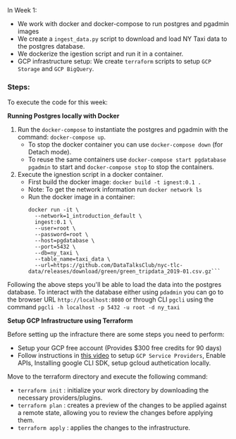In Week 1:
- We work with docker and docker-compose to run postgres and pgadmin images
- We create a `ingest_data.py` script to download and load NY Taxi data to the postgres database.
- We dockerize the igestion script and run it in a container.
- GCP infrastructure setup: We create `terraform` scripts to setup `GCP Storage` and `GCP BigQuery`.

### Steps:
To execute the code for this week:

**Running Postgres locally with Docker**

1. Run the `docker-compose` to instantiate the postgres and pgadmin with the command: `docker-compose up`.
    - To stop the docker container you can use `docker-compose down` (for Detach mode).
    - To reuse the same containers use `docker-compose start pgdatabase pgadmin` to start and `docker-compose stop` to stop the containers.
2. Execute the ignestion script in a docker container.
    - First build the docker image: `docker build -t ignest:0.1 .`
    - Note: To get the network information run `docker network ls`
    - Run the docker image in a container: 
        ```docker
        docker run -it \                                   
          --network=1_introduction_default \
          ingest:0.1 \
          --user=root \
          --password=root \
          --host=pgdatabase \
          --port=5432 \
          --db=ny_taxi \
          --table_name=taxi_data \
          --url=https://github.com/DataTalksClub/nyc-tlc-data/releases/download/green/green_tripdata_2019-01.csv.gz```

Following the above steps you'll be able to load the data into the postgres database.
To interact with the database either using `pdadmin` you can go to the browser URL `http://localhost:8080` or through CLI `pgcli` using the command `pgcli -h localhost -p 5432 -u root -d ny_taxi`

**Setup GCP Infrastructure using Terraform**

Before setting up the infracture there are some steps you need to perform:
- Setup your GCP free account (Provides $300 free credits for 90 days)
- Follow instructions in [this video](https://www.youtube.com/watch?v=Hajwnmj0xfQ&list=PL3MmuxUbc_hJed7dXYoJw8DoCuVHhGEQb) to setup `GCP Service Providers`, Enable APIs, Installing google CLI SDK, setup gcloud authetication locally.

Move to the terraform directory and execute the following command:
- `terraform init` : initialize your work directory by downloading the necessary providers/plugins.
- `terraform plan` : creates a preview of the changes to be applied against a remote state, allowing you to review the changes before applying them.
- `terraform apply` : applies the changes to the infrastructure.
